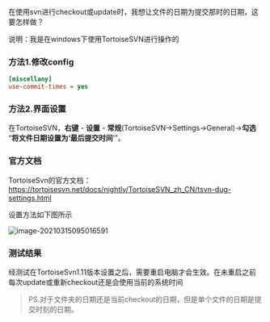 在使用svn进行checkout或update时，我想让文件的日期为提交那时的日期，这要怎样做？

说明：我是在windows下使用TortoiseSVN进行操作的

### 方法1.修改config

```ini
[miscellany]
use-commit-times = yes
```

### 方法2.界面设置

在TortoiseSVN，**右键** -  **设置** - **常规**(TortoiseSVN->Settings->General)->**勾选** “**将文件日期设置为‘最后提交时间**’”。

### 官方文档

TortoiseSvn的官方文档：https://tortoisesvn.net/docs/nightly/TortoiseSVN_zh_CN/tsvn-dug-settings.html

设置方法如下图所示

![image-20210315095016591](https://img2020.cnblogs.com/blog/363476/202103/363476-20210315100039762-1659631057.png)

### 测试结果

经测试在TortoiseSvn1.11版本设置之后，需要重启电脑才会生效。在未重启之前每次update或重新checkout还是会使用当前的系统时间

> PS.对于文件夹的日期还是当前checkout的日期，但是单个文件的日期是提交时刻的日期。
